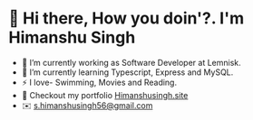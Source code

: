 # 👋 Hi there, How you doin'?. I'm Himanshu Singh

- 🔭 I’m currently working as Software Developer at Lemnisk.
- 🌱 I’m currently learning Typescript, Express and MySQL.
- ⚡ I love- Swimming, Movies and Reading.
- :link: Checkout my portfolio <a href='https://himanshusingh.site/'>Himanshusingh.site</a>
- :envelope: s.himanshusingh56@gmail.com



